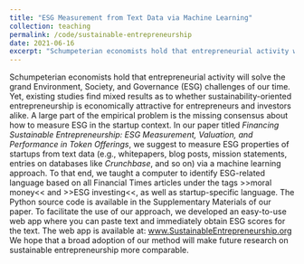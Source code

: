 ```yaml
---
title: "ESG Measurement from Text Data via Machine Learning"
collection: teaching
permalink: /code/sustainable-entrepreneurship
date: 2021-06-16
excerpt: "Schumpeterian economists hold that entrepreneurial activity will solve the grand Environment, Society, and Governance (ESG) challenges of our time. Yet, existing studies find mixed results as to whether sustainability-oriented entrepreneurship is economically attractive for entrepreneurs and investors alike. A large part of the empirical problem is the missing consensus about how to measure ESG in the startup context."
---
```


Schumpeterian economists hold that entrepreneurial activity will solve the grand Environment, Society, and Governance (ESG) challenges of our time. Yet, existing studies find mixed results as to whether sustainability-oriented entrepreneurship is economically attractive for entrepreneurs and investors alike. A large part of the empirical problem is the missing consensus about how to measure ESG in the startup context. In our paper titled <i>Financing Sustainable Entrepreneurship: ESG Measurement, Valuation, and Performance in Token Offerings</i>, we suggest to measure ESG properties of startups from text data (e.g., whitepapers, blog posts, mission statements, entries on databases like <i>Crunchbase</i>, and so on) via a machine learning approach. To that end, we taught a computer to identify ESG-related language based on all Financial Times articles under the tags >>moral money<< and >>ESG investing<<, as well as startup-specific language. The Python source code is available in the Supplementary Materials of our paper. To facilitate the use of our approach, we developed an easy-to-use web app where you can paste text and immediately obtain ESG scores for the text. The web app is available at: <a href="https://www.sustainableentrepreneurship.org/" target="_blank">www.SustainableEntrepreneurship.org</a> We hope that a broad adoption of our method will make future research on sustainable entrepreneurship more comparable.
